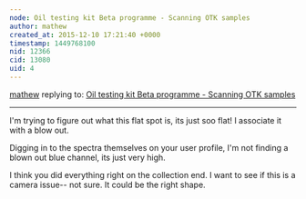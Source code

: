 ```yaml
---
node: Oil testing kit Beta programme - Scanning OTK samples
author: mathew
created_at: 2015-12-10 17:21:40 +0000
timestamp: 1449768100
nid: 12366
cid: 13080
uid: 4
---
```




[mathew](../profile/mathew) replying to: [Oil testing kit Beta programme - Scanning OTK samples](../notes/Cindy_ExCites/11-04-2015/oil-testing-kit-beta-programme-scanning-otk-samples)

----
I'm trying to figure out what this flat spot is, its just soo flat!  I associate it with a blow out.  

Digging in to the spectra themselves on your user profile, I'm not finding a blown out blue channel, its just very high.  

I think you did everything right on the collection end. I want to see if this is a camera issue-- not sure.  It could be the right shape. 